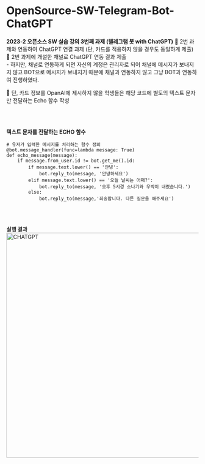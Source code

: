 # OpenSource-SW-Telegram-Bot-ChatGPT
**2023-2 오픈소스 SW 실습 강의 3번째 과제 (텔레그램 봇 with ChatGPT)**
📢 2번 과제와 연동하여 ChatGPT 연결 과제 (단, 카드를 적용하지 않을 경우도 동일하게 제출) <br/>
📢 2번 과제에 개설한 채널로 ChatGPT 연동 결과 제출 <br/>
    - 하지만, 채널로 연동하게 되면 자신의 계정은 관리자로 되어 채널에 메시지가 보내지지 않고 BOT으로 메시지가 보내지기 때문에 채널과 연동하지 않고 그냥 BOT과 연동하여 진행하였다. <br/>

📢 단, 카드 정보를 OpanAI에 제시하지 않을 학생들은 해당 코드에 별도의 텍스트 문자만 전달하는 Echo 함수 작성 <br/>

<br/><br/>

**텍스트 문자를 전달하는 ECHO 함수** <br/>
```
# 유저가 입력한 메시지를 처리하는 함수 정의
@bot.message_handler(func=lambda message: True)
def echo_message(message):
    if message.from_user.id != bot.get_me().id:
        if message.text.lower() == '안녕':
            bot.reply_to(message, '안녕하세요')
        elif message.text.lower() == '오늘 날씨는 어때?':
            bot.reply_to(message, '오후 5시경 소나기와 우박이 내렸습니다.')
        else:
            bot.reply_to(message,'죄송합니다. 다른 질문을 해주세요')
```

<br/><br/>

**실행 결과**
<img width="587" alt="CHATGPT" src="https://github.com/herbssssst/OpenSource-SW-Telegram-Bot-ChatGPT/assets/98319466/134993fc-f345-482f-9636-93d9793eacb6">

